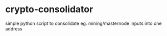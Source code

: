 # crypto-consolidator
simple python script to consolidate eg. mining/masternode inputs into one address
